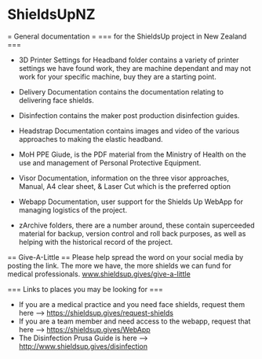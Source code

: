 # ShieldsUpNZ
= General documentation =
=== for the ShieldsUp project in New Zealand ===

* 3D Printer Settings for Headband folder contains a variety of printer settings we have found work, they are machine dependant and may not work for your specific machine, buy they are a starting point.
* Delivery Documentation contains the documentation relating to delivering face shields.
* Disinfection contains the maker post production disinfection guides.
* Headstrap Documentation contains images and video of the various approaches to making the elastic headband.
* MoH PPE Giude, is the PDF material from the Ministry of Health on the use and management of Personal Protective Equipment.
* Visor Documentation, information on the three visor approaches, Manual, A4 clear sheet, & Laser Cut which is the preferred option
* Webapp Documentation, user support for the Shields Up WebApp for managing logistics of the project.

* zArchive folders, there are a number around, these contain superceeded material for backup, version control and roll back purposes, as well as helping with the historical record of the project.

== Give-A-Little ==
Please help spread the word on your social media by posting the link. The more we have, the more shields we can fund for medical professionals.
www.shieldsup.gives/give-a-little

=== Links to places you may be looking for ===

* If you are a medical practice and you need face shields, request them here --> https://shieldsup.gives/request-shields
* If you are a team member and need access to the webapp, request that here --> https://shieldsup.gives/WebApp
* The Disinfection Prusa Guide is here --> http://www.shieldsup.gives/disinfection

